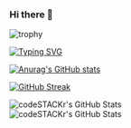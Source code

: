 ### Hi there 👋

![trophy](https://github-profile-trophy.vercel.app/?username=AlexKvai&theme=discord&no-bg=true&no-frame=true)

[![Typing SVG](https://readme-typing-svg.herokuapp.com?color=%2336BCF7&lines=Computer+science+student)](https://git.io/typing-svg)

[![Anurag's GitHub stats](https://github-readme-stats.vercel.app/api?username=AlexKvai)](https://github.com/AlexKvai/github-readme-stats)

[![GitHub Streak](https://github-readme-streak-stats.herokuapp.com/?user=AlexKvai)](https://git.io/streak-stats)

<img align="left" alt="codeSTACKr's GitHub Stats" src="https://github-readme-stats.vercel.app/api/top-langs/?username=AlexKvai&langs_count=8&layout=compact" />
    <br />
<img align="left" alt="codeSTACKr's GitHub Stats" src="https://github-readme-stats.vercel.app/api?username=AlexKvai&show_icons=true" />


